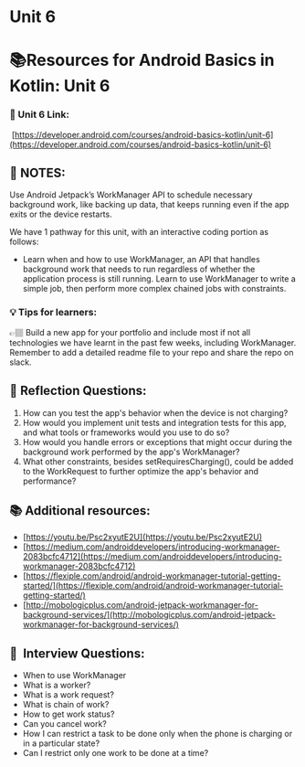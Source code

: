 # Unit 6

# 📚Resources for **Android Basics in Kotlin: Unit 6**

### 🔗 Unit 6 Link:

 [https://developer.android.com/courses/android-basics-kotlin/unit-6](https://developer.android.com/courses/android-basics-kotlin/unit-6)

## 📝 NOTES:

Use Android Jetpack’s WorkManager API to schedule necessary background work, like backing up data, that keeps running even if the app exits or the device restarts.

We have 1 pathway for this unit, with an interactive coding portion as follows:

- Learn when and how to use WorkManager, an API that handles background work that needs to run regardless of whether the application process is still running. Learn to use WorkManager to write a simple job, then perform more complex chained jobs with constraints.

### 💡 Tips for learners:

<aside>
👉🏽 Build a new app for your portfolio and include most if not all technologies we have learnt in the past few weeks, including WorkManager. Remember to add a detailed readme file to your repo and share the repo on slack.

</aside>

## 🤔 Reflection Questions:

1.  How can you test the app's behavior when the device is not charging?
2. How would you implement unit tests and integration tests for this app, and what tools or frameworks would you use to do so?
3. How would you handle errors or exceptions that might occur during the background work performed by the app's WorkManager?
4. What other constraints, besides setRequiresCharging(), could be added to the WorkRequest to further optimize the app's behavior and performance?

## 📚 Additional resources:

- [https://youtu.be/Psc2xyutE2U](https://youtu.be/Psc2xyutE2U)
- [https://medium.com/androiddevelopers/introducing-workmanager-2083bcfc4712](https://medium.com/androiddevelopers/introducing-workmanager-2083bcfc4712)
- [https://flexiple.com/android/android-workmanager-tutorial-getting-started/](https://flexiple.com/android/android-workmanager-tutorial-getting-started/)
- [http://mobologicplus.com/android-jetpack-workmanager-for-background-services/](http://mobologicplus.com/android-jetpack-workmanager-for-background-services/)

## 👔  Interview Questions:

- When to use WorkManager
- What is a worker?
- What is a work request?
- What is chain of work?
- How to get work status?
- Can you cancel work?
- How I can restrict a task to be done only when the phone is charging or in a particular state?
- Can I restrict only one work to be done at a time?
